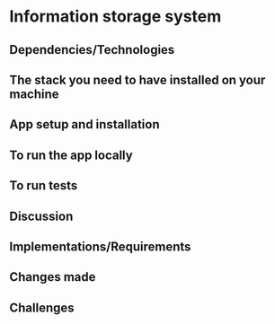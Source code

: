 # Information storage system

## Dependencies/Technologies

## The stack you need to have installed on your machine

## App setup and installation

## To run the app locally

## To run tests

## Discussion

## Implementations/Requirements

## Changes made

## Challenges
